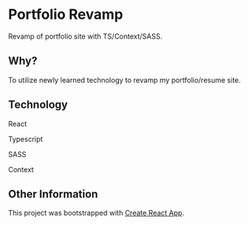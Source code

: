# Portfolio Revamp

Revamp of portfolio site with TS/Context/SASS.

## Why?

To utilize newly learned technology to revamp my portfolio/resume site.

## Technology

React

Typescript

SASS

Context

## Other Information

This project was bootstrapped with [Create React App](https://github.com/facebook/create-react-app).
